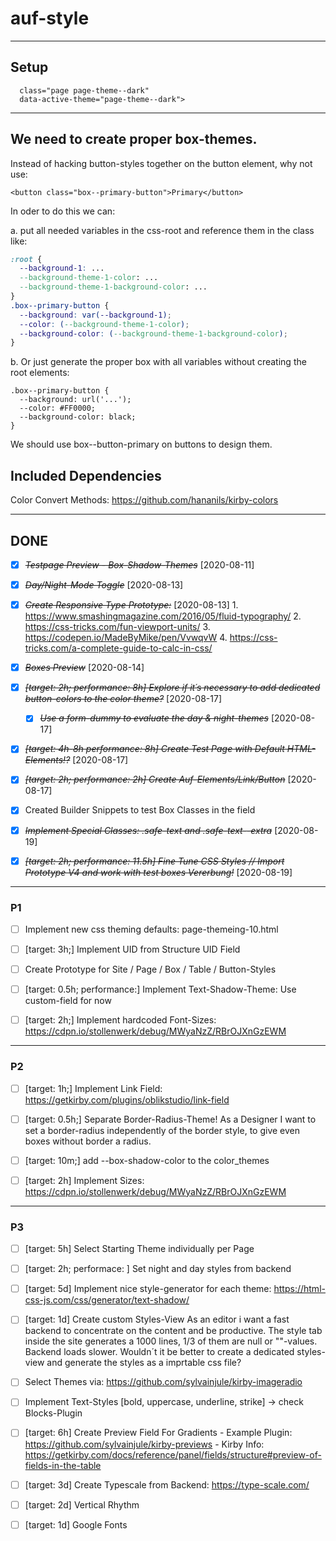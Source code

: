 # auf-style

- - - - - - - - - - - - - - - - - - - - - - - - - - - - - - - - - - - - -

## Setup

```<body 
  class="page page-theme--dark" 
  data-active-theme="page-theme--dark">
```
- - - - - - - - - - - - - - - - - - - - - - - - - - - - - - - - - - - - -

## We need to create proper box-themes.

Instead of hacking button-styles together on the button element, why not use:

```<button class="box--primary-button">Primary</button>```

In oder to do this we can:

a. put all needed variables in the css-root and reference them in the class like:

```css
:root {
  --background-1: ...
  --background-theme-1-color: ...
  --background-theme-1-background-color: ...
}
.box--primary-button {
  --background: var(--background-1);
  --color: (--background-theme-1-color);
  --background-color: (--background-theme-1-background-color);
}
```

b. Or just generate the proper box with all variables without creating the root elements:

```
.box--primary-button {
  --background: url('...');
  --color: #FF0000;
  --background-color: black;
}
```

We should use box--button-primary on buttons to design them.

## Included Dependencies

Color Convert Methods:
<https://github.com/hananils/kirby-colors>

- - - - - - - - - - - - - - - - - - - - - - - - - - - - - - - - - - - - -

## DONE

* [X] ~~*Testpage Preview - Box-Shadow-Themes*~~ [2020-08-11]

* [X] ~~*Day/Night-Mode Toggle*~~ [2020-08-13]

* [X] ~~*Create Responsive Type Prototype:*~~ [2020-08-13] 
      1. <https://www.smashingmagazine.com/2016/05/fluid-typography/>
      2. <https://css-tricks.com/fun-viewport-units/>
      3. <https://codepen.io/MadeByMike/pen/VvwqvW>
      4. <https://css-tricks.com/a-complete-guide-to-calc-in-css/>

* [X] ~~*Boxes Preview*~~ [2020-08-14]

* [X] ~~*[target: 2h; performance: 8h] Explore if it´s necessary to add dedicated button-colors to the color theme?*~~ [2020-08-17]
  * [X] ~~*Use a form-dummy to evaluate the day & night-themes*~~ [2020-08-17]

* [X] ~~*[target: 4h-8h performance: 8h] Create Test Page with Default HTML-Elements!?*~~ [2020-08-17]

* [X] ~~*[target: 2h; performance: 2h] Create Auf-Elements/Link/Button*~~ [2020-08-17]

* [x] Created Builder Snippets to test Box Classes in the field

* [X] ~~*Implement Special Classes: .safe-text and .safe-text--extra*~~ [2020-08-19]

* [X] ~~*[target: 2h; performance: 11.5h] Fine Tune CSS Styles // Import Prototype V4 and work with test boxes Vererbung!*~~ [2020-08-19]

- - - - - - - - - - - - - - - - - - - - - - - - - - - - - - - - - - - - -

### P1

* [ ] Implement new css theming defaults: page-themeing-10.html

* [ ] [target: 3h;] Implement UID from Structure UID Field

* [ ] Create Prototype for Site / Page / Box / Table / Button-Styles

* [ ] [target: 0.5h; performance:] Implement Text-Shadow-Theme: Use custom-field for now

* [ ] [target: 2h;] Implement hardcoded Font-Sizes: <https://cdpn.io/stollenwerk/debug/MWyaNzZ/RBrOJXnGzEWM>

- - - - - - - - - - - - - - - - - - - - - - - - - - - - - - - - - - - - -

### P2

* [ ] [target: 1h;] Implement Link Field: https://getkirby.com/plugins/oblikstudio/link-field

* [ ] [target: 0.5h;] Separate Border-Radius-Theme! As a Designer I want to set a border-radius independently of the border style, to give even boxes without border a radius.

* [ ] [target: 10m;] add --box-shadow-color to the color_themes


* [ ] [target: 2h] Implement Sizes: <https://cdpn.io/stollenwerk/debug/MWyaNzZ/RBrOJXnGzEWM>

- - - - - - - - - - - - - - - - - - - - - - - - - - - - - - - - - - - - -

### P3

* [ ] [target: 5h] Select Starting Theme individually per Page

* [ ] [target: 2h; performace: ] Set night and day styles from backend

* [ ] [target: 5d] Implement nice style-generator for each theme: https://html-css-js.com/css/generator/text-shadow/

* [ ] [target: 1d] Create custom Styles-View
As an editor i want a fast backend to concentrate on the content and be productive. The style tab inside the site generates a 1000 lines, 1/3 of them are null or ""-values. Backend loads slower. Wouldn´t it be better to create a dedicated styles-view and generate the styles as a imprtable css file?

* [ ] Select Themes via: https://github.com/sylvainjule/kirby-imageradio

* [ ] Implement Text-Styles [bold, uppercase, underline, strike] -> check Blocks-Plugin

* [ ] [target: 6h] Create Preview Field For Gradients
      - Example Plugin: <https://github.com/sylvainjule/kirby-previews>
      - Kirby Info: <https://getkirby.com/docs/reference/panel/fields/structure#preview-of-fields-in-the-table>

* [ ] [target: 3d] Create Typescale from Backend: <https://type-scale.com/>

* [ ] [target: 2d] Vertical Rhythm

* [ ] [target: 1d] Google Fonts

